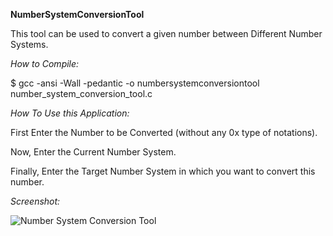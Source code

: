 **NumberSystemConversionTool**

This tool can be used to convert a given number between Different Number Systems.

*How to Compile:*


$ gcc -ansi -Wall -pedantic -o numbersystemconversiontool number_system_conversion_tool.c


*How To Use this Application:*

First Enter the Number to be Converted (without any 0x type of notations).

Now, Enter the Current Number System.

Finally, Enter the Target Number System in which you want to convert this number.

*Screenshot:*

![Number System Conversion Tool](https://raw.github.com/sandeepsinghmails/NumberSystemConversionTool/master/images/screenshot.jpeg)